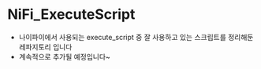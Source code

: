 # NiFi_ExecuteScript
 - 나이파이에서 사용되는 execute_script 중 잘 사용하고 있는 스크립트를 정리해둔 레파지토리 입니다
 - 계속적으로 추가될 예정입니다~
